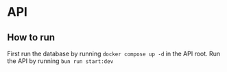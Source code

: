 # API

## How to run

First run the database by running `docker compose up -d` in the API root.
Run the API by running `bun run start:dev`
